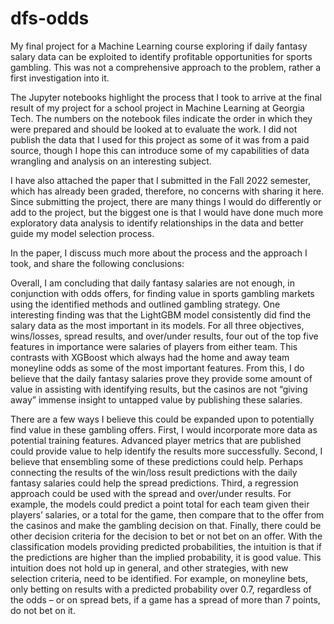 # dfs-odds
My final project for a Machine Learning course exploring if daily fantasy salary data can be exploited to identify profitable opportunities for sports gambling. This was not a comprehensive approach to the problem, rather a first investigation into it.  

The Jupyter notebooks highlight the process that I took to arrive at the final result of my project for a school project in Machine Learning at Georgia Tech. The numbers on the notebook files indicate the order in which they were prepared and should be looked at to evaluate the work. I did not publish the data that I used for this project as some of it was from a paid source, though I hope this can introduce some of my capabilities of data wrangling and analysis on an interesting subject. 

I have also attached the paper that I submitted in the Fall 2022 semester, which has already been graded, therefore, no concerns with sharing it here. Since submitting the project, there are many things I would do differently or add to the project, but the biggest one is that I would have done much more exploratory data analysis to identify relationships in the data and better guide my model selection process. 

In the paper, I discuss much more about the process and the approach I took, and share the following conclusions:

Overall, I am concluding that daily fantasy salaries are not enough, in conjunction with odds offers, for finding value in sports gambling markets using the identified methods and outlined gambling strategy. One interesting finding was that the LightGBM model consistently did find the salary data as the most important in its models. For all three objectives, wins/losses, spread results, and over/under results, four out of the top five features in importance were salaries of players from either team. This contrasts with XGBoost which always had the home and away team moneyline odds as some of the most important features. From this, I do believe that the daily fantasy salaries prove they provide some amount of value in assisting with identifying results, but the casinos are not “giving away” immense insight to untapped value by publishing these salaries.

There are a few ways I believe this could be expanded upon to potentially find value in these gambling offers. First, I would incorporate more data as potential training features. Advanced player metrics that are published could provide value to help identify the results more successfully. Second, I believe that ensembling some of these predictions could help. Perhaps connecting the results of the win/loss result predictions with the daily fantasy salaries could help the spread predictions. Third, a regression approach could be used with the spread and over/under results. For example, the models could predict a point total for each team given their players’ salaries, or a total for the game, then compare that to the offer from the casinos and make the gambling decision on that. Finally, there could be other decision criteria for the decision to bet or not bet on an offer. With the classification models providing predicted probabilities, the intuition is that if the predictions are higher than the implied probability, it is good value. This intuition does not hold up in general, and other strategies, with new selection criteria, need to be identified. For example, on moneyline bets, only betting on results with a predicted probability over 0.7, regardless of the odds – or on spread bets, if a game has a spread of more than 7 points, do not bet on it.
